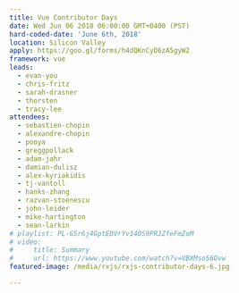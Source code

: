 ```yaml
---
title: Vue Contributor Days
date: Wed Jun 06 2018 06:00:00 GMT+0400 (PST)
hard-coded-date: 'June 6th, 2018'
location: Silicon Valley
apply: https://goo.gl/forms/h4dQKnCyD6zA5gyW2
framework: vue
leads:
  - evan-you
  - chris-fritz
  - sarah-drasner
  - thorsten
  - tracy-lee
attendees:
  - sebastien-chopin
  - alexandre-chopin
  - pooya
  - greggpollack
  - adam-jahr
  - damian-dulisz
  - alex-kyriakidis
  - tj-vantoll
  - hanks-zhang
  - razvan-stoenescu
  - john-leider
  - mike-hartington
  - sean-larkin
# playlist: PL-G5r6j4GptEDVrYv140S9PRJZfeFmZoM
# video:
#     title: Summary
#     url: https://www.youtube.com/watch?v=VBXMso56Ovw
featured-image: /media/rxjs/rxjs-contributor-days-6.jpg

---
```

